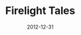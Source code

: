 ---
layout: default
modal-id: 10
date: 2012-12-31
title: Firelight Tales
img: firelight_tales.png
<!-- link: http://firelighttales.com -->
project-date: December 2012
description: Short story podcast - coming soon!
disabled: true
---